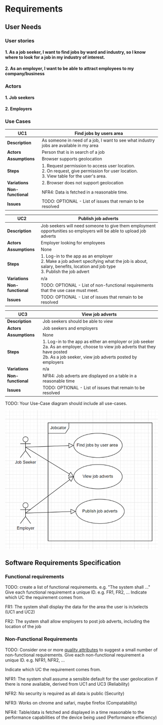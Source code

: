 # Requirements

## User Needs

### User stories
#### 1. As a job seeker, I want to find jobs by ward and industry, so I know where to look for a job in my industry of interest.
#### 2. As an employer, I want to be able to attract employees to my company/business


### Actors
#### 1. Job seekers
#### 2. Employers

### Use Cases

| UC1 | Find jobs by users area | 
| -------------------------------------- | ------------------- |
| **Description** | As someone in need of a job, I want to see what industry jobs are available in my area |
| **Actors** | Person that is in search of a job |
| **Assumptions** | Browser supports geolocation</td></tr>
| **Steps** | 1. Request permission to access user location.<br>2. On request, give permission for user location.<br>3. View table for the user's area.|
| **Variations** | 2. Browser does not support geolocation |
| **Non-functional** | NFR4: Data is fetched in a reasonable time. |
| **Issues** | TODO: OPTIONAL - List of issues that remain to be resolved |

| UC2 | Publish job adverts | 
| -------------------------------------- | ------------------- |
| **Description** | Job seekers will need someone to give them employment opportunities so employers will be able to upload job adverts |
| **Actors** | Employer looking for employees|
| **Assumptions** | None</td></tr>
| **Steps** | 1. Log-in to the app as an employer<br>2. Make a job advert specifying what the job is about, salary, benefits, location and job type<br>3. Publish the job advert|
| **Variations** | n/a |
| **Non-functional** | TODO: OPTIONAL - List of non-functional requirements that the use case must meet. |
| **Issues** | TODO: OPTIONAL - List of issues that remain to be resolved |

| UC3 | View job adverts | 
| -------------------------------------- | ------------------- |
| **Description** | Job seekers should be able to view  |
| **Actors** | Job seekers and employers|
| **Assumptions** | None</td></tr>
| **Steps** | 1. Log-in to the app as either an employer or job seeker<br>2a. As an employer, choose to view job adverts that they have posted<br>2b. As a job seeker, view job adverts posted by employers|
| **Variations** | n/a |
| **Non-functional** | NFR4: Job adverts are displayed on a table in a reasonable time |
| **Issues** | TODO: OPTIONAL - List of issues that remain to be resolved |




TODO: Your Use-Case diagram should include all use-cases.

![Insert your Use-Case Diagram Here](images/Use-case-diagram.png)

## Software Requirements Specification
### Functional requirements
TODO: create a list of functional requirements. 
    e.g. "The system shall ..."
    Give each functional requirement a unique ID. e.g. FR1, FR2, ...
    Indicate which UC the requirement comes from.

FR1: The system shall display the data for the area the user is in/selects (UC1 and UC2)

FR2: The system shall allow employers to post job adverts, including the location of the job


### Non-Functional Requirements
TODO: Consider one or more [quality attributes](https://en.wikipedia.org/wiki/ISO/IEC_9126) to suggest a small number of non-functional requirements.
Give each non-functional requirement a unique ID. e.g. NFR1, NFR2, ...

Indicate which UC the requirement comes from.

NFR1: The system shall assume a sensible default for the user geolocation if there is none available, derived from UC1 and UC3 (Reliability)

NFR2: No security is required as all data is public (Security)

NFR3: Works on chrome and safari, maybe firefox (Compatability)

NFR4: Table/data is fetched and displayed in a time reasonable to the performance capabilities of the device being used (Performance efficiency)
